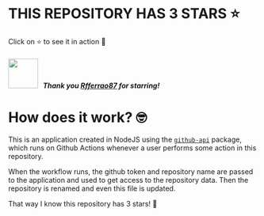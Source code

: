 # THIS REPOSITORY HAS 3 STARS :star:
Click on :star: to see it in action :star_struck:

##### <img width="60" src="https://avatars.githubusercontent.com/u/25744318?v=4"/> &nbsp; Thank you [Rfferrao87](https://github.com/Rfferrao87) for starring!

# How does it work? :nerd_face:

This is an application created in NodeJS using the [`github-api`](https://www.npmjs.com/package/github-api) package, which runs on Github Actions whenever a user performs some action in this repository.
<br/>

When the workflow runs, the github token and repository name are passed to the application and used to get access to the repository data. Then the repository is renamed and even this file is updated.
<br/>

That way I know this repository has 3 stars! :monocle_face:
